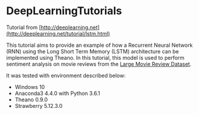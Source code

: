 # DeepLearningTutorials
Tutorial from [http://deeplearning.net](http://deeplearning.net/tutorial/lstm.html)

This tutorial aims to provide an example of how a Recurrent Neural Network (RNN) using the Long Short Term Memory (LSTM) architecture can be implemented using Theano. In this tutorial, this model is used to perform sentiment analysis on movie reviews from the [Large Movie Review Dataset](http://ai.stanford.edu/~amaas/data/sentiment/).

It was tested with environment described below:
- Windows 10
- Anaconda3 4.4.0 with Python 3.6.1
- Theano 0.9.0
- Strawberry 5.12.3.0 

